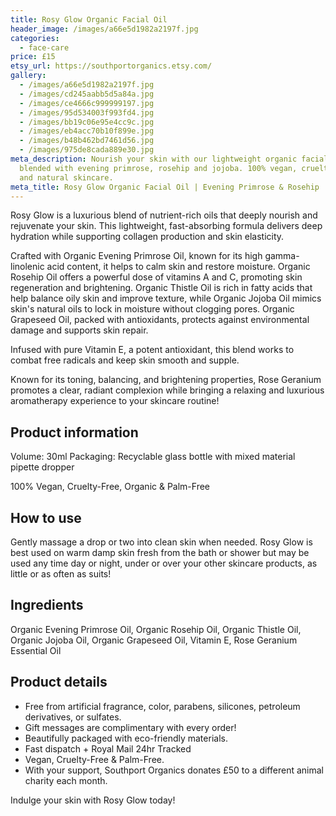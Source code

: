 ```yaml
---
title: Rosy Glow Organic Facial Oil
header_image: /images/a66e5d1982a2197f.jpg
categories:
  - face-care
price: £15
etsy_url: https://southportorganics.etsy.com/
gallery:
  - /images/a66e5d1982a2197f.jpg
  - /images/cd245aabb5d5a84a.jpg
  - /images/ce4666c999999197.jpg
  - /images/95d534003f993fd4.jpg
  - /images/bb19c06e95e4cc9c.jpg
  - /images/eb4acc70b10f899e.jpg
  - /images/b48b462bd7461d56.jpg
  - /images/975de8cada889e30.jpg
meta_description: Nourish your skin with our lightweight organic facial oil
  blended with evening primrose, rosehip and jojoba. 100% vegan, cruelty-free
  and natural skincare.
meta_title: Rosy Glow Organic Facial Oil | Evening Primrose & Rosehip | Southport Organics
---
```

Rosy Glow is a luxurious blend of nutrient-rich oils that deeply nourish and rejuvenate your skin. This lightweight, fast-absorbing formula delivers deep hydration while supporting collagen production and skin elasticity.

Crafted with Organic Evening Primrose Oil, known for its high gamma-linolenic acid content, it helps to calm skin and restore moisture. Organic Rosehip Oil offers a powerful dose of vitamins A and C, promoting skin regeneration and brightening. Organic Thistle Oil is rich in fatty acids that help balance oily skin and improve texture, while Organic Jojoba Oil mimics skin's natural oils to lock in moisture without clogging pores. Organic Grapeseed Oil, packed with antioxidants, protects against environmental damage and supports skin repair.

Infused with pure Vitamin E, a potent antioxidant, this blend works to combat free radicals and keep skin smooth and supple.

Known for its toning, balancing, and brightening properties, Rose Geranium promotes a clear, radiant complexion while bringing a relaxing and luxurious aromatherapy experience to your skincare routine!

## Product information

Volume: 30ml
Packaging: Recyclable glass bottle with mixed material pipette dropper

100% Vegan, Cruelty-Free, Organic & Palm-Free

## How to use

Gently massage a drop or two into clean skin when needed. Rosy Glow is best used on warm damp skin fresh from the bath or shower but may be used any time day or night, under or over your other skincare products, as little or as often as suits!

## Ingredients

Organic Evening Primrose Oil, Organic Rosehip Oil, Organic Thistle Oil, Organic Jojoba Oil, Organic Grapeseed Oil, Vitamin E, Rose Geranium Essential Oil

## Product details

- Free from artificial fragrance, color, parabens, silicones, petroleum derivatives, or sulfates.
- Gift messages are complimentary with every order!
- Beautifully packaged with eco-friendly materials.
- Fast dispatch + Royal Mail 24hr Tracked
- Vegan, Cruelty-Free & Palm-Free.
- With your support, Southport Organics donates £50 to a different animal charity each month.

Indulge your skin with Rosy Glow today!
